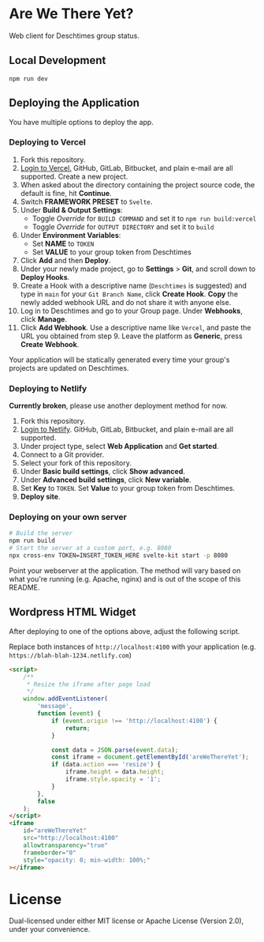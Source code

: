 # Are We There Yet?

Web client for Deschtimes group status.

## Local Development

```
npm run dev
```

## Deploying the Application

You have multiple options to deploy the app.

### Deploying to Vercel

1. Fork this repository.
2. [Login to Vercel.](https://vercel.com/) GitHub, GitLab, Bitbucket, and plain e-mail are all supported. Create a new project.
3. When asked about the directory containing the project source code, the default is fine, hit **Continue**.
4. Switch **FRAMEWORK PRESET** to `Svelte`.
5. Under **Build & Output Settings**:
    - Toggle _Override_ for `BUILD COMMAND` and set it to `npm run build:vercel`
    - Toggle _Override_ for `OUTPUT DIRECTORY` and set it to `build`
6. Under **Environment Variables**:
    - Set **NAME** to `TOKEN`
    - Set **VALUE** to your group token from Deschtimes
7. Click **Add** and then **Deploy**.
8. Under your newly made project, go to **Settings** > **Git**, and scroll down to **Deploy Hooks**.
9. Create a Hook with a descriptive name (`Deschtimes` is suggested) and type in `main` for your `Git Branch Name`, click **Create Hook**. **Copy** the newly added webhook URL and do not share it with anyone else.
10. Log in to Deschtimes and go to your Group page. Under **Webhooks**, click **Manage**.
11. Click **Add Webhook**. Use a descriptive name like `Vercel`, and paste the URL you obtained from step 9. Leave the platform as **Generic**, press **Create Webhook**.

Your application will be statically generated every time your group's projects are updated on Deschtimes.

### Deploying to Netlify

**Currently broken**, please use another deployment method for now.

1. Fork this repository.
2. [Login to Netlify](https://app.netlify.com/signup). GitHub, GitLab, Bitbucket, and plain e-mail are all supported.
3. Under project type, select **Web Application** and **Get started**.
4. Connect to a Git provider.
5. Select your fork of this repository.
6. Under **Basic build settings**, click **Show advanced**.
7. Under **Advanced build settings**, click **New variable**.
8. Set **Key** to `TOKEN`. Set **Value** to your group token from Deschtimes.
9. **Deploy site**.

### Deploying on your own server

```sh
# Build the server
npm run build
# Start the server at a custom port, e.g. 8080
npx cross-env TOKEN=INSERT_TOKEN_HERE svelte-kit start -p 8080
```

Point your webserver at the application. The method will vary based on what you're running (e.g. Apache, nginx) and is out of the scope of this README.

## Wordpress HTML Widget

After deploying to one of the options above, adjust the following script.

Replace both instances of `http://localhost:4100` with your application (e.g. `https://blah-blah-1234.netlify.com`)

```html
<script>
    /**
     * Resize the iframe after page load
     */
    window.addEventListener(
        'message',
        function (event) {
            if (event.origin !== 'http://localhost:4100') {
                return;
            }

            const data = JSON.parse(event.data);
            const iframe = document.getElementById('areWeThereYet');
            if (data.action === 'resize') {
                iframe.height = data.height;
                iframe.style.opacity = '1';
            }
        },
        false
    );
</script>
<iframe
    id="areWeThereYet"
    src="http://localhost:4100"
    allowtransparency="true"
    frameborder="0"
    style="opacity: 0; min-width: 100%;"
></iframe>
```

# License

Dual-licensed under either MIT license or Apache License (Version 2.0), under your convenience.
